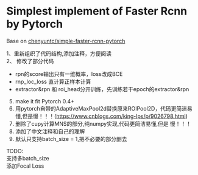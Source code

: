 # Simplest implement of Faster Rcnn by Pytorch  

Base on [chenyuntc/simple-faster-rcnn-pytorch](https://github.com/chenyuntc/simple-faster-rcnn-pytorch)  

1、重新组织了代码结构,添加注释，方便阅读  
2、 修改了部分代码  
* rpn的score输出只有一维概率，loss改成BCE  
* rnp_loc_loss 直计算正样本计算  
* extractor&rpn 和 roi_head分开训练，先训练若干epoch的extractor&rpn  
5. make it fit Pytorch 0.4+  
1. 用pytorch自带的AdaptiveMaxPool2d替换原来ROIPool2D，代码更简洁易懂,但是慢！！！(https://www.cnblogs.com/king-lps/p/9026798.html)  
6. 删除了cupy计算MNS的部分,纯numpy实现,代码更简洁易懂,但是 慢！！！  
7. 添加了中文注释和自己的理解  
8. 默认只支持batch_size = 1,把不必要的部分删去  


TODO:  
支持多batch_size  
添加Focal Loss  
